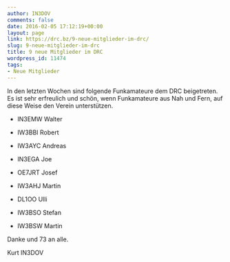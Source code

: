 ```yaml
---
author: IN3DOV
comments: false
date: 2016-02-05 17:12:19+00:00
layout: page
link: https://drc.bz/9-neue-mitglieder-im-drc/
slug: 9-neue-mitglieder-im-drc
title: 9 neue Mitglieder im DRC
wordpress_id: 11474
tags:
- Neue Mitglieder
---
```


In den letzten Wochen sind folgende Funkamateure dem DRC beigetreten. Es ist sehr erfreulich und schön, wenn Funkamateure aus Nah und Fern, auf diese Weise den Verein unterstützen.



	
  * IN3EMW Walter

	
  * IW3BBI Robert

	
  * IW3AYC Andreas

	
  * IN3EGA Joe

	
  * OE7JRT Josef

	
  * IW3AHJ Martin

	
  * DL1OO Ulli

	
  * IW3BSO Stefan

	
  * IW3BSW Martin


Danke und 73 an alle.

Kurt IN3DOV
